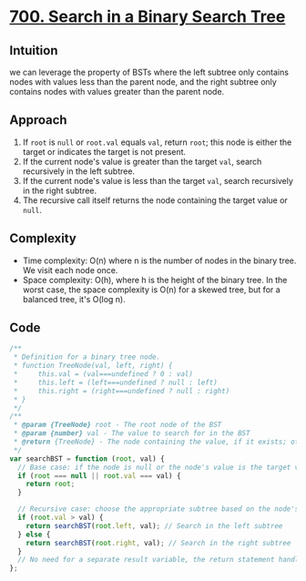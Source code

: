 # [700. Search in a Binary Search Tree](https://leetcode.com/problems/search-in-a-binary-search-tree/)

## Intuition

we can leverage the property of BSTs where the left subtree only contains nodes with values less than the parent node, and the right subtree only contains nodes with values greater than the parent node.

## Approach

1. If `root` is `null` or `root.val` equals `val`, return `root`; this node is either the target or indicates the target is not present.
2. If the current node's value is greater than the target `val`, search recursively in the left subtree.
3. If the current node's value is less than the target `val`, search recursively in the right subtree.
4. The recursive call itself returns the node containing the target value or `null`.

## Complexity

- Time complexity: O(n) where n is the number of nodes in the binary tree. We visit each node once.
- Space complexity: O(h), where h is the height of the binary tree. In the worst case, the space complexity is O(n) for a skewed tree, but for a balanced tree, it's O(log n).

## Code

```javascript
/**
 * Definition for a binary tree node.
 * function TreeNode(val, left, right) {
 *     this.val = (val===undefined ? 0 : val)
 *     this.left = (left===undefined ? null : left)
 *     this.right = (right===undefined ? null : right)
 * }
 */
/**
 * @param {TreeNode} root - The root node of the BST
 * @param {number} val - The value to search for in the BST
 * @return {TreeNode} - The node containing the value, if it exists; otherwise, null
 */
var searchBST = function (root, val) {
  // Base case: if the node is null or the node's value is the target value
  if (root === null || root.val === val) {
    return root;
  }

  // Recursive case: choose the appropriate subtree based on the node's value
  if (root.val > val) {
    return searchBST(root.left, val); // Search in the left subtree
  } else {
    return searchBST(root.right, val); // Search in the right subtree
  }
  // No need for a separate result variable, the return statement handles it
};
```
